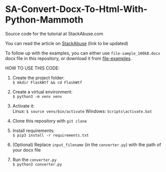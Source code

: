# SA-Convert-Docx-To-Html-With-Python-Mammoth
Source code for the tutorial at StackAbuse.com

You can read the article on [StackAbuse](https://www.stackabuse.com/)
(link to be updated)


To follow up with the examples, you can either use `file-sample_100kB.docx` docx file in this repository, or download it from [file-examples](https://file-examples-com.github.io/uploads/2017/02/file-sample_100kB.docx).


HOW TO USE THIS CODE:  
1. Create the project folder:  
`$ mkdir FlaskWtf && cd FlaskWtf`

2. Create a virtual environment:  
`$ python3 -m venv venv`

3. Activate it:  
Linux: `$ source venv/bin/activate`
Windows: `Scripts\activate.bat`

4. Clone this repository with `git clone`  

5. Install requirements:  
`$ pip3 install -r requirements.txt`

6. (Optional) Replace `input_filename` (in the `converter.py`) with the path of your docx file   

7.  Run the `converter.py`  
`$ python3 converter.py`
